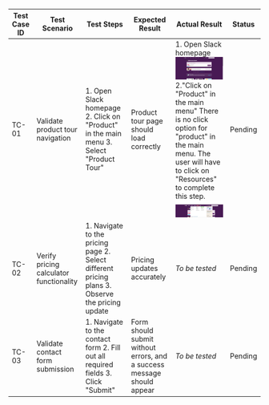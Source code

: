 | **Test Case ID** | **Test Scenario**                       | **Test Steps**                                                                                  | **Expected Result**                                                    | **Actual Result** | **Status** |
| ---------------- | --------------------------------------- | ----------------------------------------------------------------------------------------------- | ---------------------------------------------------------------------- | ----------------- | ---------- |
| TC-01            | Validate product tour navigation        | 1. Open Slack homepage 2. Click on "Product" in the main menu 3. Select "Product Tour"          | Product tour page should load correctly                                |  1. Open Slack homepage <br> ![homepage](assets/screenshots/TC-01-step-1.png) <br> 2."Click on "Product" in the main menu" There is no click option for "product" in the main menu. The user will have to click on "Resources" to complete this step. <br> ![product](assets/screenshots/TC-01-step-2.png) <br>   | Pending    |
| TC-02            | Verify pricing calculator functionality | 1. Navigate to the pricing page 2. Select different pricing plans 3. Observe the pricing update | Pricing updates accurately                                             | *To be tested*    | Pending    |
| TC-03            | Validate contact form submission        | 1. Navigate to the contact form 2. Fill out all required fields 3. Click "Submit"               | Form should submit without errors, and a success message should appear | *To be tested*    | Pending    |

